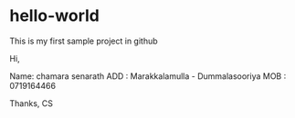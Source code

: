 # hello-world
This is my first sample project in github

Hi,

Name: chamara senarath
ADD : Marakkalamulla - Dummalasooriya
MOB : 0719164466


Thanks,
CS
